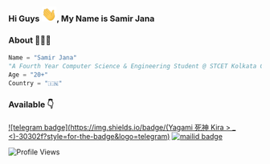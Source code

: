 ### Hi Guys <img src="https://github.com/SamirJanaOfficial/samirjanaofficial/blob/main/gifs/Hi.gif" width="30px">, My Name is Samir Jana</h2>

### About 🙋🏻‍♂️
```python
Name = "Samir Jana"
"A Fourth Year Computer Science & Engineering Student @ STCET Kolkata Campus❣️"
Age = "20+"
Country = "🇮🇳"
```
### Available 👇
#### 
[![telegram badge](https://img.shields.io/badge/(Yagami 死神 Kira > _ <)-30302f?style=for-the-badge&logo=telegram)](https://t.me/uDreamTooSmall)
[![mailid badge](https://img.shields.io/badge/SamirJana-30302f?style=for-the-badge&logo=gmail)](https:mailto:samirjana2307@gmail.com)

![Profile Views](https://hits.seeyoufarm.com/api/count/incr/badge.svg?url=https://github.com/SamirJanaOfficial/&title=Profile%20Views)
